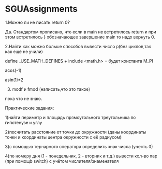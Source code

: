 # SGUAssignments
1.Можно ли не писать return 0?

Да. Стандартом прописано, что если в main не встретилось return и при этом встретилось } обозначающее завершение main то надо вернуть 0.

2.Найти как можно больше способов вывести число p(без циклов,так как ещё не учили)

define _USE_MATH_DEFINES + include <math.h> = будет константа M_PI

acos(-1)

asin(1)*2

3. modf и fmod (написать,что это такое)

пока что не знаю.

Практические задания:

1)найти периметр и площадь прямоугольного треугольника по гипотенузе и углу 

2)посчитать расстояние от точки до окружности (даны координаты точки и координаты центра окружности с её радиусом)

3)с помощью тернарного оператора определить знак числа (учесть 0)

4)по номеру дня (1 - понедельник, 2 - вторник и т.д.) вывести кол-во пар (при помощb switch) с учётом числителя/знаменателя
